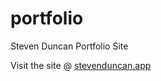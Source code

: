 # portfolio
Steven Duncan Portfolio Site

Visit the site @ [stevenduncan.app](https://stevenduncan.app/)
